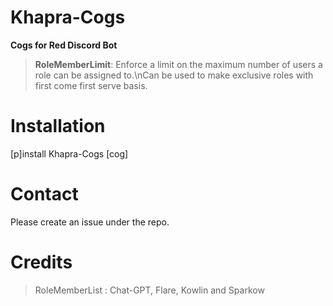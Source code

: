 # Khapra-Cogs
****Cogs for Red Discord Bot****

>**RoleMemberLimit**: Enforce a limit on the maximum number of users a role can be assigned to.\nCan be used to make exclusive roles with first come first serve basis.

# Installation
[p]install Khapra-Cogs [cog]

# Contact
Please create an issue under the repo.

# Credits
>RoleMemberList : Chat-GPT, Flare, Kowlin and Sparkow

